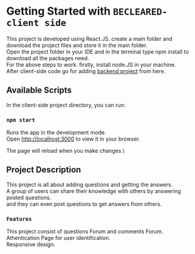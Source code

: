 # Getting Started with `BECLEARED-client side`

This project is developed using React.JS.
create a main folder and download the project files and store it in the main folder.\
Open the project folder in your IDE and in the terminal type npm install to download all the packages need.\
For the above steps to work. firstly, install node.JS in your machine.\
After client-side code go for adding [backend project](https://github.com/Vamshikrishnakulla/becleared-backend) from here.

## Available Scripts

In the client-side project directory, you can run:

### `npm start`

Runs the app in the development mode.\
Open [http://localhost:3000](http://localhost:3000) to view it in your browser.

The page will reload when you make changes.\

## Project Description
This project is all about adding questions and getting the answers.\
A group of users can share their knowledge with others by answering posted questions.\
and they can even post questions to get answers from others.

### `Features`
This project consist of questions Forum and comments Forum.\
Athentication Page for user identification.\
Responsive design.
